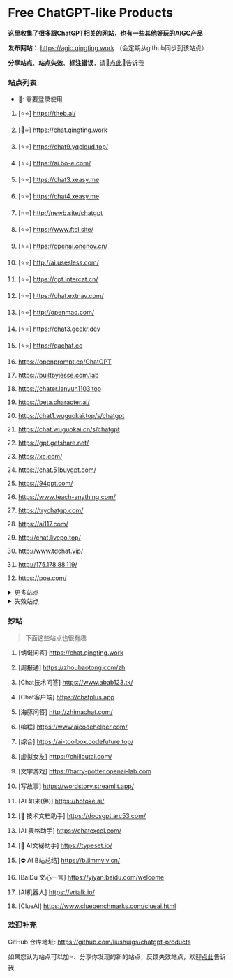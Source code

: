 # Free ChatGPT-like Products

**这里收集了很多跟ChatGPT相关的网站，也有一些其他好玩的AIGC产品**

**发布网站：** https://agic.qingting.work （会定期从github同步到该站点）

**分享站点**、**站点失效**、**标注错误**，请[🌺点此🌺](https://github.com/liushuigs/chatgpt-products/issues)告诉我

### 站点列表

- 🔑: 需要登录使用

[//]: # (下面是正常的站点)


1. [⭐⭐] https://theb.ai/

2. [🔑⭐] https://chat.qingting.work

3. [⭐⭐] https://chat9.yqcloud.top/

4. [⭐⭐] https://ai.bo-e.com/

5. [⭐⭐] https://chat3.xeasy.me

6. [⭐⭐] https://chat4.xeasy.me

7. [⭐⭐] http://newb.site/chatgpt

8. [⭐⭐] https://www.ftcl.site/

9. [⭐⭐] https://openai.onenov.cn/

10. [⭐⭐] http://ai.usesless.com/

11. [⭐⭐] https://gpt.intercat.cn/

12. [⭐⭐] https://chat.extnav.com/

13. [⭐⭐] http://openmao.com/

14. [⭐⭐] https://chat3.geekr.dev

15. [⭐⭐] https://qachat.cc

16.  https://openprompt.co/ChatGPT

17.  https://builtbyjesse.com/lab

18.  https://chater.lanyun1103.top

19.  https://beta.character.ai/

20.  https://chat1.wuguokai.top/s/chatgpt

21.  https://chat.wuguokai.cn/s/chatgpt

22.  https://gpt.getshare.net/

23.  https://xc.com/

24.  https://chat.51buygpt.com/

25.  https://94gpt.com/

26.  https://www.teach-anything.com/

27.  https://trychatgp.com/

28.  https://ai117.com/

29.  http://chat.livepo.top/

30.  http://www.tdchat.vip/ 

31.  http://175.178.88.119/

32. https://poe.com/


<details>
  <summary>更多站点</summary>

- 🔑:需要进行**登录**或需要**密码**
    <br/>
- ⛔:有限地使用**次数**或**字数**，需提供key或进行充值进行服务升级
     <br/>
- ❓ :未测试，未进行标注也为未测试
     <br/>

[//]: # ( &#40;下面是更多的站点&#41;)



1. [🔑] https://chat.service235.tk/
    <br/>

2. [🔑] https://codenews.cc/chatgpt
    <br/>

3. [🔑] https://www.ohmygpt.com/
    <br/>

4. [🔑] https://www.typingmind.com/
    <br/>

5. [🔑] https://www.bz1y.cn/
    <br/>

6. [🔑] https://chat.alpaca-bi.com/
    <br/>

7. [🔑] https://chat.paoying.net/
    <br/>

8. [🔑] https://chat.eaten.fun/
    <br/>

9. [🔑] https://chat.wxredcover.cn/
    <br/>

10. [⛔] https://chat.forchange.cn/
    <br/>

11. [⛔] http://gitopenchina.gitee.io/gpt
    <br/>

12. [⛔] http://gitopenchina.gitee.io/freechatgpt
    <br/>

13. [⛔] https://freechatgpt.chat/
    <br/>

14. [⛔] https://tryai.top/freechat
    <br/>

15. [⛔] https://chatmindai.com/
    <br/>

16. [⛔] https://ai.okmiku.com/chat/
    <br/>

17. [⛔] https://chatforai.com/
    <br/>

18. [⛔] https://chatcat.pages.dev/
    <br/>

19. [⛔] https://ai.yiios.com/
    <br/>

20. [⛔] https://www.chat2ai.cn/
    <br/>

21. [⛔] https://chat.zecoba.cn/
    <br/>

22. [⛔] https://aigcfun.com/
    <br/>



</details>

[//]: # (下面是失效的站点)

<details>
  <summary>失效站点</summary>


1.  https://chat.yougan.cc/
    <br/>

2.  http://chatai.fyi
    <br/>

3.  http://chat.apigpt.cn/
    <br/>

4.  https://vip.jjzn.top/
    <br/>

5.  https://chatmate.network/
    <br/>

6.  https://freegpt.one/
    <br/>

7.  https://freechatgpt.lol/
    <br/>

8.  https://fastgpt.app/
    <br/>

9.  https://chat.jingran.vip/
    <br/>

10.  http://itecheasy.com.cn/
    <br/>

11.  https://chatgpt.ddiu.io/
    <br/>

12.  https://chat.aigc-model.com/
    <br/>

13.  https://chatgpt.poshist.cn/
    <br/>

14.  https://www.chatsverse.xyz/
    <br/>

15.  https://ai.v2less.com/
    <br/>

16.  https://chatgpt.h7ml.cn/
    <br/>

17.  https://chat.tgbot.co/
    <br/>

18.  https://chat.ninvfeng.xyz/
    <br/>

19.  https://talk.xiu.ee/
    <br/>

20.  https://chat.sheepig.top/
    <br/>

21.  https://chatgpt.ddiu.me/
    <br/>

22.  https://chatgpt.lcc8.com/
    <br/>

23.  https://chat.uue.me/
    <br/>

24.  http://gpt.mxnf.store/
    <br/>

25.  https://chat.moyunav.com/
    <br/>

26.  https://www.askopenai.cn/
    <br/>

27.  https://gpt.h7ml.cn/
    <br/>

28.  https://desk.im/
    <br/>

29.  https://askgptai.com/
    <br/>

30.  https://www.aitoolgpt.com/
    <br/>

31.  https://ai.ls/
    <br/>

32.  https://ai.ls/
    <br/>

33.  https://chatapi.qload.cn/
    <br/>

34.  https://chat-gpt.nikong.cn/
    <br/>

35.  https://chatgpt-flutter.h7ml.cn/
    <br/>

36.  https://www.cveoy.com/
    <br/>

37.  https://chat.h7ml.cn/
    <br/>

38.  https://freegpt.cc
    <br/>


</details>

### 妙站

> 下面这些站点也很有趣


1. [蜻蜓问答] https://chat.qingting.work

2. [周报通] https://zhoubaotong.com/zh

3. [Chat技术问答] https://www.abab123.tk/

4. [Chat客户端] https://chatplus.app

5. [海豚问答] http://zhimachat.com/

6. [编程] https://www.aicodehelper.com/

7. [综合] https://ai-toolbox.codefuture.top/

8. [虚拟女友] https://chilloutai.com/

9. [文字游戏] https://harry-potter.openai-lab.com

10. [写故事] https://wordstory.streamlit.app/

11. [AI 如来(佛)] https://hotoke.ai/

12. [🔑 技术文档助手] https://docsgpt.arc53.com/

13. [AI 表格助手] https://chatexcel.com/

14. [🔑 AI文秘助手] https://typeset.io/

15. [⛔ AI B站总结] https://b.jimmylv.cn/

16. [BaiDu 文心一言] https://yiyan.baidu.com/welcome

17. [AI机器人] https://vrtalk.io/

18. [ClueAI] https://www.cluebenchmarks.com/clueai.html


### 欢迎补充

GitHub 仓库地址: https://github.com/liushuigs/chatgpt-products

如果您认为站点可以加⭐、分享你发现的新的站点，反馈失效站点，欢迎[点此](https://github.com/liushuigs/chatgpt-products/issues)告诉我
